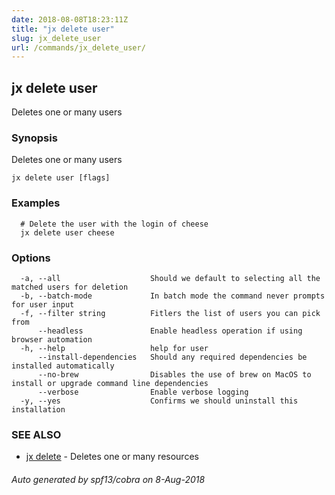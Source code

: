 ```yaml
---
date: 2018-08-08T18:23:11Z
title: "jx delete user"
slug: jx_delete_user
url: /commands/jx_delete_user/
---
```

## jx delete user

Deletes one or many users

### Synopsis

Deletes one or many users

```
jx delete user [flags]
```

### Examples

```
  # Delete the user with the login of cheese
  jx delete user cheese
```

### Options

```
  -a, --all                    Should we default to selecting all the matched users for deletion
  -b, --batch-mode             In batch mode the command never prompts for user input
  -f, --filter string          Fitlers the list of users you can pick from
      --headless               Enable headless operation if using browser automation
  -h, --help                   help for user
      --install-dependencies   Should any required dependencies be installed automatically
      --no-brew                Disables the use of brew on MacOS to install or upgrade command line dependencies
      --verbose                Enable verbose logging
  -y, --yes                    Confirms we should uninstall this installation
```

### SEE ALSO

* [jx delete](/commands/jx_delete/)	 - Deletes one or many resources

###### Auto generated by spf13/cobra on 8-Aug-2018
